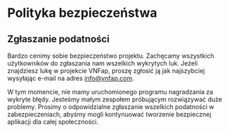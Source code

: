 # Polityka bezpieczeństwa

## Zgłaszanie podatności

Bardzo cenimy sobie bezpieczeństwo projektu. Zachęcamy wszystkich użytkowników do zgłaszania nam wszelkich wykrytych luk.
Jeżeli znajdziesz lukę w projekcie VNFap, proszę zgłosić ją jak najszybciej wysyłając e-mail na adres info@vnfap.com.

W tym momencie, nie mamy uruchomionego programu nagradzania za wykryte błędy. Jesteśmy małym zespołem próbującym rozwiązywać duże problemy.
Prosimy o odpowidzialne zgłaszanie wszelkich podatności w zabezpieczeniach, abyśmy mogli kontynuować tworzenie bezpiecznej aplikacji dla całej społeczności.
